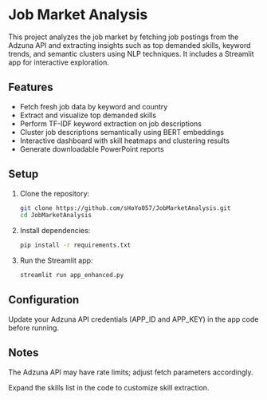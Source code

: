 # Job Market Analysis

This project analyzes the job market by fetching job postings from the Adzuna API and extracting insights such as top demanded skills, keyword trends, and semantic clusters using NLP techniques. It includes a Streamlit app for interactive exploration.

## Features

- Fetch fresh job data by keyword and country
- Extract and visualize top demanded skills
- Perform TF-IDF keyword extraction on job descriptions
- Cluster job descriptions semantically using BERT embeddings
- Interactive dashboard with skill heatmaps and clustering results
- Generate downloadable PowerPoint reports

## Setup

1. Clone the repository:
   ```bash
   git clone https://github.com/sHoYo057/JobMarketAnalysis.git
   cd JobMarketAnalysis
   ```
2. Install dependencies:
   ```bash
   pip install -r requirements.txt
   ```
3. Run the Streamlit app:
    ```bash
   streamlit run app_enhanced.py
   
   ```
## Configuration
Update your Adzuna API credentials (APP_ID and APP_KEY) in the app code before running.

## Notes
The Adzuna API may have rate limits; adjust fetch parameters accordingly.

Expand the skills list in the code to customize skill extraction.




